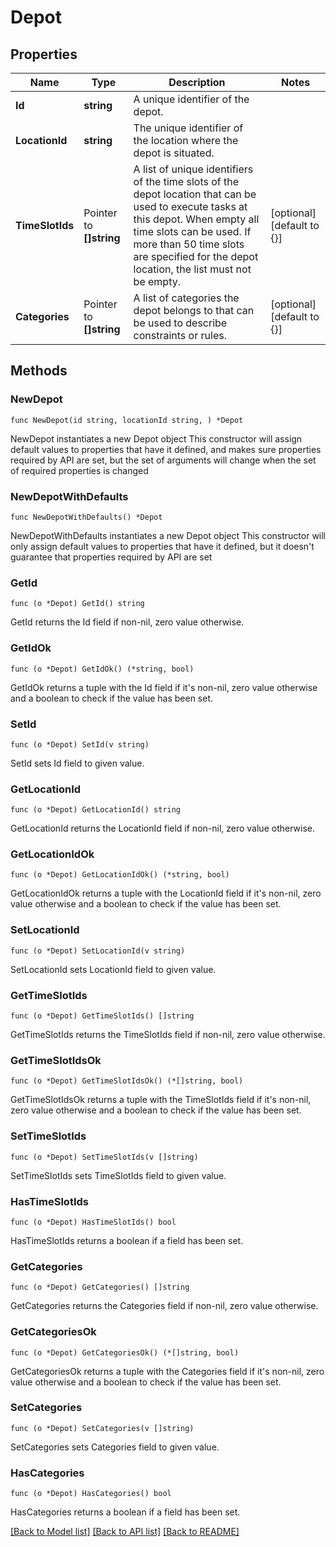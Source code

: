 # Depot

## Properties

Name | Type | Description | Notes
------------ | ------------- | ------------- | -------------
**Id** | **string** | A unique identifier of the depot. | 
**LocationId** | **string** | The unique identifier of the location where the depot is situated. | 
**TimeSlotIds** | Pointer to **[]string** | A list of unique identifiers of the time slots of the depot location that can be used to execute tasks at this depot. When empty all time slots can be used. If more than 50 time slots are specified for the depot location, the list must not be empty. | [optional] [default to {}]
**Categories** | Pointer to **[]string** | A list of categories the depot belongs to that can be used to describe constraints or rules. | [optional] [default to {}]

## Methods

### NewDepot

`func NewDepot(id string, locationId string, ) *Depot`

NewDepot instantiates a new Depot object
This constructor will assign default values to properties that have it defined,
and makes sure properties required by API are set, but the set of arguments
will change when the set of required properties is changed

### NewDepotWithDefaults

`func NewDepotWithDefaults() *Depot`

NewDepotWithDefaults instantiates a new Depot object
This constructor will only assign default values to properties that have it defined,
but it doesn't guarantee that properties required by API are set

### GetId

`func (o *Depot) GetId() string`

GetId returns the Id field if non-nil, zero value otherwise.

### GetIdOk

`func (o *Depot) GetIdOk() (*string, bool)`

GetIdOk returns a tuple with the Id field if it's non-nil, zero value otherwise
and a boolean to check if the value has been set.

### SetId

`func (o *Depot) SetId(v string)`

SetId sets Id field to given value.


### GetLocationId

`func (o *Depot) GetLocationId() string`

GetLocationId returns the LocationId field if non-nil, zero value otherwise.

### GetLocationIdOk

`func (o *Depot) GetLocationIdOk() (*string, bool)`

GetLocationIdOk returns a tuple with the LocationId field if it's non-nil, zero value otherwise
and a boolean to check if the value has been set.

### SetLocationId

`func (o *Depot) SetLocationId(v string)`

SetLocationId sets LocationId field to given value.


### GetTimeSlotIds

`func (o *Depot) GetTimeSlotIds() []string`

GetTimeSlotIds returns the TimeSlotIds field if non-nil, zero value otherwise.

### GetTimeSlotIdsOk

`func (o *Depot) GetTimeSlotIdsOk() (*[]string, bool)`

GetTimeSlotIdsOk returns a tuple with the TimeSlotIds field if it's non-nil, zero value otherwise
and a boolean to check if the value has been set.

### SetTimeSlotIds

`func (o *Depot) SetTimeSlotIds(v []string)`

SetTimeSlotIds sets TimeSlotIds field to given value.

### HasTimeSlotIds

`func (o *Depot) HasTimeSlotIds() bool`

HasTimeSlotIds returns a boolean if a field has been set.

### GetCategories

`func (o *Depot) GetCategories() []string`

GetCategories returns the Categories field if non-nil, zero value otherwise.

### GetCategoriesOk

`func (o *Depot) GetCategoriesOk() (*[]string, bool)`

GetCategoriesOk returns a tuple with the Categories field if it's non-nil, zero value otherwise
and a boolean to check if the value has been set.

### SetCategories

`func (o *Depot) SetCategories(v []string)`

SetCategories sets Categories field to given value.

### HasCategories

`func (o *Depot) HasCategories() bool`

HasCategories returns a boolean if a field has been set.


[[Back to Model list]](../README.md#documentation-for-models) [[Back to API list]](../README.md#documentation-for-api-endpoints) [[Back to README]](../README.md)


